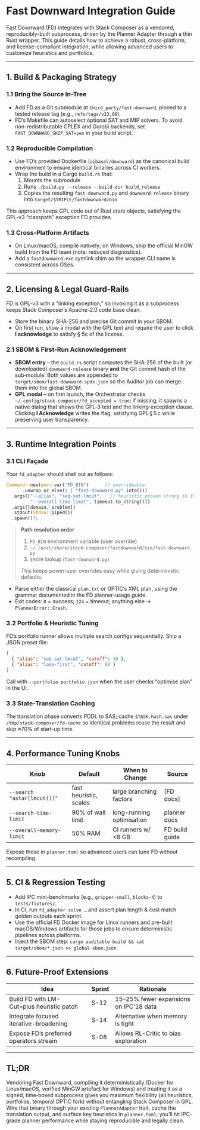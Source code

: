 # Fast Downward Integration Guide

Fast Downward (FD) integrates with Stack Composer as a vendored, reproducibly-built subprocess, driven by the Planner Adapter through a thin Rust wrapper. This guide details how to achieve a robust, cross-platform, and license-compliant integration, while allowing advanced users to customize heuristics and portfolios.

---

## 1. Build & Packaging Strategy

### 1.1 Bring the Source In-Tree

- Add FD as a Git submodule at `third_party/fast-downward`, pinned to a tested release tag (e.g., `refs/tags/v23.06`).
- FD’s Makefile can autoselect optional SAT and MIP solvers. To avoid non-redistributable CPLEX and Gurobi backends, set `FAST_DOWNWARD_SKIP_SAT=yes` in your build script.

### 1.2 Reproducible Compilation

- Use FD’s provided Dockerfile (`aibasel/downward`) as the canonical build environment to ensure identical binaries across CI workers.
- Wrap the build in a Cargo `build.rs` that:
  1. Mounts the submodule
  2. Runs `./build.py --release --build-dir build_release`
  3. Copies the resulting `fast-downward.py` and `downward-release` binary into `target/$TRIPLE/fastdownward/bin`

This approach keeps GPL code out of Rust crate objects, satisfying the GPL-v3 “classpath” exception FD provides.

### 1.3 Cross-Platform Artifacts

- On Linux/macOS, compile natively; on Windows, ship the official MinGW build from the FD team (note: reduced diagnostics).
- Add a `fastdownward.exe` symlink shim so the wrapper CLI name is consistent across OSes.

---

## 2. Licensing & Legal Guard-Rails

FD is GPL-v3 with a “linking exception,” so invoking it as a subprocess keeps Stack Composer’s Apache-2.0 code base clean.

- Store the binary SHA-256 and precise Git commit in your SBOM.
- On first run, show a modal with the GPL text and require the user to click **I acknowledge** to satisfy § 5c of the license.

### 2.1 SBOM & First‑Run Acknowledgement

- **SBOM entry** – the `build.rs` script computes the SHA‑256 of the built (or downloaded) `downward‑release` binary **and** the Git commit hash of the sub‑module.
  Both values are appended to `target/sbom/fast‑downward.spdx.json` so the Auditor job can merge them into the global SBOM.
- **GPL modal** – on first launch, the Orchestrator checks `~/.config/stack‑composer/fd_accepted = true`; if missing, it spawns a native dialog that shows the GPL‑3 text and the linking‑exception clause.
  Clicking **I Acknowledge** writes the flag, satisfying GPL § 5 c while preserving user transparency.

---

## 3. Runtime Integration Points

### 3.1 CLI Façade

Your `fd_adapter` should shell out as follows:

```rust
Command::new(env::var("FD_BIN")      // overrideable
      .unwrap_or_else(|_| "fast-downward.py".into()))
  .args(["--alias", "seq-sat-lmcut",   // heuristic proven strong in IPC ’11
         "--overall-time-limit", timeout.to_string()])
  .args([domain, problem])
  .stdout(Stdio::piped())
  .spawn()?;
```

> **Path resolution order**
>
> 1. `FD_BIN` environment variable (user override)
> 2. `~/.local/share/stack‑composer/fastdownward/bin/fast‑downward.py`
> 3. `$PATH` lookup (`fast‑downward.py`)
>
> This keeps power‑user overrides easy while giving deterministic defaults.

- Parse either the classical `plan.txt` or OPTIC’s XML plan, using the grammar documented in the FD planner-usage guide.
- Exit codes: `0` = success; `124` = timeout; anything else → `PlannerError::Crash`.

### 3.2 Portfolio & Heuristic Tuning

FD’s portfolio runner allows multiple search configs sequentially. Ship a JSON preset file:

```json
[
  { "alias": "seq-sat-lmcut", "cutoff": 30 },
  { "alias": "lama-first", "cutoff": 60 }
]
```

Call with `--portfolio portfolio.json` when the user checks “optimise plan” in the UI.

### 3.3 State-Translation Caching

The translation phase converts PDDL to SAS; cache `$TASK.hash.sas` under `/tmp/stack-composer/fd-cache` so identical problems reuse the result and skip ≈70% of start-up time.

---

## 4. Performance Tuning Knobs

| Knob                        | Default                | When to Change            | Source         |
| --------------------------- | ---------------------- | ------------------------- | -------------- |
| `--search "astar(lmcut())"` | fast heuristic, scales | large branching factors   | [FD docs]      |
| `--search-time-limit`       | 90% of wall limit      | long-running optimisation | planner docs   |
| `--overall-memory-limit`    | 50% RAM                | CI runners w/ <8 GB       | FD build guide |

Expose these in `planner.toml` so advanced users can tune FD without recompiling.

---

## 5. CI & Regression Testing

- Add IPC mini-benchmarks (e.g., `gripper-small`, `blocks-4`) to `tests/fixtures/`.
- In CI, run `fd_adapter solve …` and assert plan length & cost match golden outputs each sprint.
- Use the official FD Docker image for Linux runners and pre-built macOS/Windows artifacts for those jobs to ensure deterministic pipelines across platforms.
- Inject the SBOM step: `cargo auditable build && cat target/sbom/*.json >> global-sbom.json`.

---

## 6. Future-Proof Extensions

| Idea                                      | Sprint | Rationale                              |
| ----------------------------------------- | ------ | -------------------------------------- |
| Build FD with LM-Cut+plus heuristic patch | S-12   | 15–25% fewer expansions on IPC’18 data |
| Integrate focused iterative-broadening    | S-14   | Alternative when memory is tight       |
| Expose FD’s preferred operators stream    | S-08   | Allows RL-Critic to bias exploration   |

---

## TL;DR

Vendoring Fast Downward, compiling it deterministically (Docker for Linux/macOS, verified MinGW artefact for Windows) and treating it as a signed, time‑boxed subprocess gives you maximum flexibility (all heuristics, portfolios, temporal OPTIC fork) without entangling Stack Composer in GPL. Wire that binary through your existing `PlannerAdapter` trait, cache the translation output, and surface key heuristics in `planner.toml`; you’ll hit IPC-grade planner performance while staying reproducible and legally clean.
